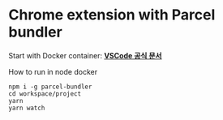 # Chrome extension with Parcel bundler

Start with Docker container: [**VSCode 공식 문서**](https://code.visualstudio.com/docs/remote/containers)


How to run in node docker

```
npm i -g parcel-bundler
cd workspace/project
yarn
yarn watch
```
